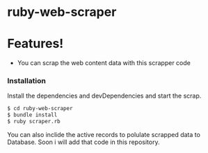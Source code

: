 # ruby-web-scraper

# Features!

  - You can scrap the web content data with this scrapper code


### Installation

Install the dependencies and devDependencies and start the scrap.

```sh
$ cd ruby-web-scraper
$ bundle install
$ ruby scraper.rb
```

You can also inclide the active records to polulate scrapped data to Database.
Soon i will add that code in this repository.
